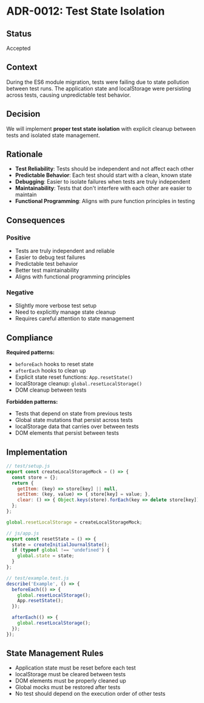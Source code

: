 # ADR-0012: Test State Isolation

## Status
Accepted

## Context
During the ES6 module migration, tests were failing due to state pollution between test runs. The application state and localStorage were persisting across tests, causing unpredictable test behavior.

## Decision
We will implement **proper test state isolation** with explicit cleanup between tests and isolated state management.

## Rationale
- **Test Reliability**: Tests should be independent and not affect each other
- **Predictable Behavior**: Each test should start with a clean, known state
- **Debugging**: Easier to isolate failures when tests are truly independent
- **Maintainability**: Tests that don't interfere with each other are easier to maintain
- **Functional Programming**: Aligns with pure function principles in testing

## Consequences
### Positive
- Tests are truly independent and reliable
- Easier to debug test failures
- Predictable test behavior
- Better test maintainability
- Aligns with functional programming principles

### Negative
- Slightly more verbose test setup
- Need to explicitly manage state cleanup
- Requires careful attention to state management

## Compliance
**Required patterns:**
- `beforeEach` hooks to reset state
- `afterEach` hooks to clean up
- Explicit state reset functions: `App.resetState()`
- localStorage cleanup: `global.resetLocalStorage()`
- DOM cleanup between tests

**Forbidden patterns:**
- Tests that depend on state from previous tests
- Global state mutations that persist across tests
- localStorage data that carries over between tests
- DOM elements that persist between tests

## Implementation
```javascript
// test/setup.js
export const createLocalStorageMock = () => {
  const store = {};
  return {
    getItem: (key) => store[key] || null,
    setItem: (key, value) => { store[key] = value; },
    clear: () => { Object.keys(store).forEach(key => delete store[key]); }
  };
};

global.resetLocalStorage = createLocalStorageMock;
```

```javascript
// js/app.js
export const resetState = () => {
  state = createInitialJournalState();
  if (typeof global !== 'undefined') {
    global.state = state;
  }
};
```

```javascript
// test/example.test.js
describe('Example', () => {
  beforeEach(() => {
    global.resetLocalStorage();
    App.resetState();
  });

  afterEach(() => {
    global.resetLocalStorage();
  });
});
```

## State Management Rules
- Application state must be reset before each test
- localStorage must be cleared between tests
- DOM elements must be properly cleaned up
- Global mocks must be restored after tests
- No test should depend on the execution order of other tests
